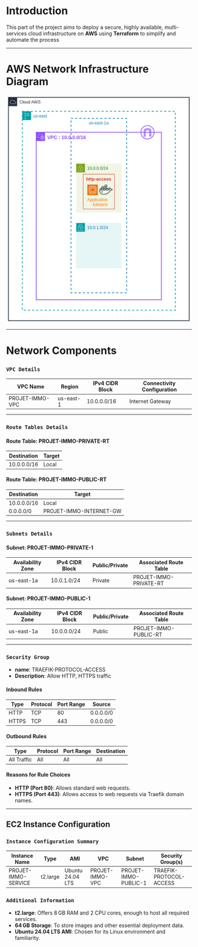# Introduction

This part of the project aims to deploy a secure, highly available, multi-services cloud infrastructure on **AWS** using **Terraform** to simplify and automate the process

---

# AWS Network Infrastructure Diagram

![infrastructure](./pictures/infrastructure.png)

---

# Network Components

### `VPC Details`

| VPC Name                    | Region     | IPv4 CIDR Block  | Connectivity Configuration    |
|-----------------------------|------------|------------------|-------------------------------|
| PROJET-IMMO-VPC             | us-east-1  | 10.0.0.0/16      | Internet Gateway              |

---

### `Route Tables Details`

#### Route Table: PROJET-IMMO-PRIVATE-RT

| Destination  | Target |
|--------------|--------|
| 10.0.0.0/16  | Local  |

#### Route Table: PROJET-IMMO-PUBLIC-RT

| Destination  | Target                               |
|--------------|--------------------------------------|
| 10.0.0.0/16  | Local                                |
| 0.0.0.0/0    | PROJET-IMMO-INTERNET-GW              |

---

### `Subnets Details`

#### Subnet: PROJET-IMMO-PRIVATE-1

| Availability Zone | IPv4 CIDR Block  | Public/Private | Associated Route Table             |
|-------------------|------------------|----------------|------------------------------------|
| us-east-1a        | 10.0.1.0/24      | Private        | PROJET-IMMO-PRIVATE-RT             |

#### Subnet: PROJET-IMMO-PUBLIC-1

| Availability Zone | IPv4 CIDR Block  | Public/Private | Associated Route Table             |
|-------------------|------------------|----------------|------------------------------------|
| us-east-1a        | 10.0.0.0/24      | Public         | PROJET-IMMO-PUBLIC-RT              |

---


### `Security Group`

- **name**: TRAEFIK-PROTOCOL-ACCESS
- **Description**: Allow HTTP, HTTPS traffic

#### Inbound Rules

| Type        | Protocol | Port Range     | Source       |
|-------------|----------|----------------|--------------|
| HTTP        | TCP      | 80             | 0.0.0.0/0    |
| HTTPS       | TCP      | 443            | 0.0.0.0/0    |

#### Outbound Rules

| Type          | Protocol | Port Range     | Destination  |
|---------------|----------|----------------|--------------|
| All Traffic   | All      | All            | All          |

#### Reasons for Rule Choices

- **HTTP (Port 80)**: Allows standard web requests.
- **HTTPS (Port 443)**: Allows access to web requests via Traefik domain names.

---

## EC2 Instance Configuration

### `Instance Configuration Summary`

| Instance Name                    | Type       | AMI              | VPC                          | Subnet                    | Security Group(s)       |
|----------------------------------|------------|------------------|------------------------------|---------------------------|-------------------------|
| PROJET-IMMO-SERVICE              | t2.large   | Ubuntu 24.04 LTS | PROJET-IMMO-VPC              | PROJET-IMMO-PUBLIC-1      | TRAEFIK-PROTOCOL-ACCESS |

### `Additional Information`

- **t2.large**: Offers 8 GB RAM and 2 CPU cores, enough to host all required services.  
- **64 GB Storage**: To store images and other essential deployment data.  
- **Ubuntu 24.04 LTS AMI**: Chosen for its Linux environment and familiarity.
